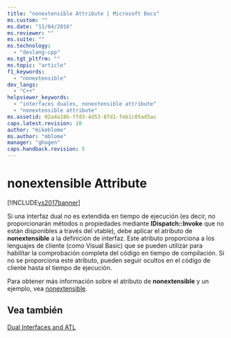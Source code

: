 ```yaml
---
title: "nonextensible Attribute | Microsoft Docs"
ms.custom: ""
ms.date: "11/04/2016"
ms.reviewer: ""
ms.suite: ""
ms.technology: 
  - "devlang-cpp"
ms.tgt_pltfrm: ""
ms.topic: "article"
f1_keywords: 
  - "nonextensible"
dev_langs: 
  - "C++"
helpviewer_keywords: 
  - "interfaces duales, nonextensible attribute"
  - "nonextensible attribute"
ms.assetid: 02a4a18b-ffd3-4d53-8fd1-feb1c05ad5ac
caps.latest.revision: 10
author: "mikeblome"
ms.author: "mblome"
manager: "ghogen"
caps.handback.revision: 5
---
```

# nonextensible Attribute
[!INCLUDE[vs2017banner](../assembler/inline/includes/vs2017banner.md)]

Si una interfaz dual no es extendida en tiempo de ejecución \(es decir, no proporcionarán métodos o propiedades mediante **IDispatch::Invoke** que no están disponibles a través del vtable\), debe aplicar el atributo de **nonextensible** a la definición de interfaz.  Este atributo proporciona a los lenguajes de cliente \(como Visual Basic\) que se pueden utilizar para habilitar la comprobación completa del código en tiempo de compilación.  Si no se proporciona este atributo, pueden seguir ocultos en el código de cliente hasta el tiempo de ejecución.  
  
 Para obtener más información sobre el atributo de **nonextensible** y un ejemplo, vea [nonextensible](../Topic/nonextensible.md).  
  
## Vea también  
 [Dual Interfaces and ATL](../atl/dual-interfaces-and-atl.md)